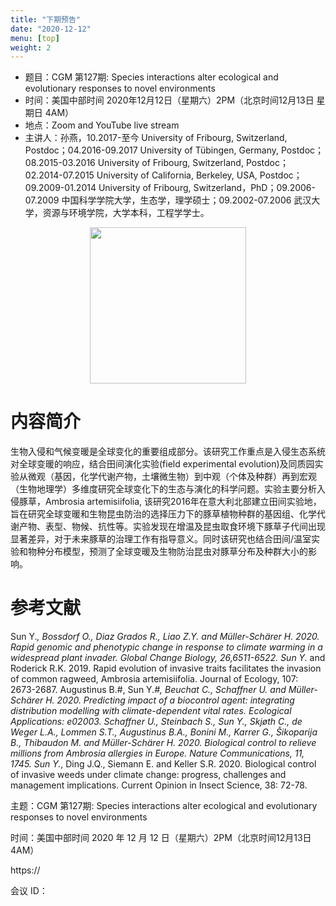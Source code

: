 ```yaml
---
title: "下期预告"
date: "2020-12-12"
menu: [top]
weight: 2
---
```


- 题目：CGM 第127期: Species interactions alter ecological and evolutionary responses to novel environments
- 时间：美国中部时间 2020年12月12日（星期六）2PM（北京时间12月13日 星期日 4AM）
- 地点：Zoom and YouTube live stream
- 主讲人：孙燕，10.2017-至今 University of Fribourg, Switzerland, Postdoc；04.2016-09.2017 University of Tübingen, Germany, Postdoc；08.2015-03.2016 University of Fribourg, Switzerland, Postdoc；02.2014-07.2015 University of California, Berkeley, USA, Postdoc；09.2009-01.2014 University of Fribourg, Switzerland，PhD；09.2006-07.2009 中国科学学院大学，生态学，理学硕士；09.2002-07.2006 武汉大学，资源与环境学院，大学本科，工程学学士。


<div align="center">
<img src="https://i.ibb.co/fnBS0P1/1.png" height=250>
</div>

# 内容简介

生物入侵和气候变暖是全球变化的重要组成部分。该研究工作重点是入侵生态系统对全球变暖的响应，结合田间演化实验(field experimental evolution)及同质园实验从微观（基因，化学代谢产物，土壤微生物）到中观（个体及种群）再到宏观（生物地理学）多维度研究全球变化下的生态与演化的科学问题。实验主要分析入侵豚草，Ambrosia artemisiifolia, 该研究2016年在意大利北部建立田间实验地，旨在研究全球变暖和生物昆虫防治的选择压力下的豚草植物种群的基因组、化学代谢产物、表型、物候、抗性等。实验发现在增温及昆虫取食环境下豚草子代间出现显著差异，对于未来豚草的治理工作有指导意义。同时该研究也结合田间/温室实验和物种分布模型，预测了全球变暖及生物防治昆虫对豚草分布及种群大小的影响。

# 参考文献

Sun Y.*, Bossdorf O., Diaz Grados R., Liao Z.Y. and Müller-Schärer H. 2020. Rapid genomic and phenotypic change in response to climate warming in a widespread plant invader. Global Change Biology, 26,6511-6522.
Sun Y.* and Roderick R.K. 2019. Rapid evolution of invasive traits facilitates the invasion of common ragweed, Ambrosia artemisiifolia. Journal of Ecology, 107: 2673-2687.
Augustinus B.#, Sun Y.*#, Beuchat C., Schaffner U. and Müller-Schärer H. 2020. Predicting impact of a biocontrol agent: integrating distribution modelling with climate-dependent vital rates. Ecological Applications: e02003.
Schaffner U., Steinbach S., Sun Y., Skjøth C., de Weger L.A., Lommen S.T., Augustinus B.A., Bonini M., Karrer G., Šikoparija B., Thibaudon M. and Müller-Schärer H. 2020. Biological control to relieve millions from Ambrosia allergies in Europe. Nature Communications, 11, 1745.
Sun Y.*, Ding J.Q., Siemann E. and Keller S.R. 2020. Biological control of invasive weeds under climate change: progress, challenges and management implications. Current Opinion in Insect Science, 38: 72-78. 


主题：CGM 第127期: Species interactions alter ecological and evolutionary responses to novel environments

时间：美国中部时间 2020 年 12 月 12 日（星期六）2PM（北京时间12月13日 4AM）

https://

会议 ID：


